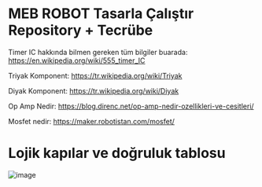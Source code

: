 # MEB ROBOT Tasarla Çalıştır Repository + Tecrübe


<label>Timer IC hakkında bilmen gereken tüm bilgiler buarada: https://en.wikipedia.org/wiki/555_timer_IC</label> 


<label>Triyak Komponent: https://tr.wikipedia.org/wiki/Triyak</label>

<label>Diyak Komponent: https://tr.wikipedia.org/wiki/Diyak</label>

<label>Op Amp Nedir: https://blog.direnc.net/op-amp-nedir-ozellikleri-ve-cesitleri/</label>

<label>Mosfet nedir: https://maker.robotistan.com/mosfet/</label>

# Lojik kapılar ve doğruluk tablosu

![image](https://github.com/user-attachments/assets/f99b7008-fec9-4f8c-b1c5-48a7ccb026f8)
